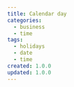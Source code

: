 ```yaml
---
title: Calendar day
categories:
  - business
  - time
tags:
  - holidays
  - date
  - time
created: 1.0.0
updated: 1.0.0
---
```

